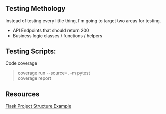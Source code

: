 # 

## Testing Methology
Instead of testing every little thing, I'm going to target two areas for testing.  
- API Endpoints that should return 200  
- Business logic classes / functions / helpers  

## Testing Scripts:
Code coverage
> coverage run --source=. -m pytest  
> coverage report  

## Resources
[Flask Project Structure Example](https://hackersandslackers.com/flask-blueprints/)